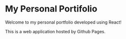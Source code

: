 # My Personal Portifolio

Welcome to my personal portfolio developed using React!

This is a web application hosted by Github Pages. 
